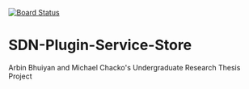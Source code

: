 [![Board Status](https://dev.azure.com/arbinbhuiyan/edda68ae-2b6b-4dc3-918b-c1ade660752b/d57ae10c-5ee1-48c6-8eb1-f66024e30a79/_apis/work/boardbadge/eabb75d9-165a-4259-99ee-2374166cf633?columnOptions=1)](https://dev.azure.com/arbinbhuiyan/edda68ae-2b6b-4dc3-918b-c1ade660752b/_boards/board/t/d57ae10c-5ee1-48c6-8eb1-f66024e30a79/Microsoft.RequirementCategory/)
# SDN-Plugin-Service-Store
Arbin Bhuiyan and Michael Chacko's Undergraduate Research Thesis Project
